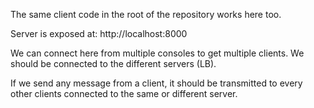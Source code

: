 The same client code in the root of the repository works here too.

Server is exposed at: http://localhost:8000

We can connect here from multiple consoles to get multiple clients.
We should be connected to the different servers (LB).

If we send any message from a client, it should be transmitted to every other clients connected to the same or different server.

